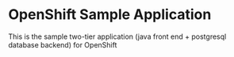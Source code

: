 OpenShift Sample Application
============================

This is the sample two-tier application (java front end + postgresql database backend) for OpenShift

